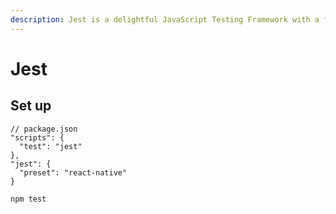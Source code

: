 ```yaml
---
description: Jest is a delightful JavaScript Testing Framework with a focus on simplicity
---
```


# Jest

## Set up

```text
// package.json
"scripts": {
  "test": "jest"
},
"jest": {
  "preset": "react-native"
}
```

```text
npm test
```



